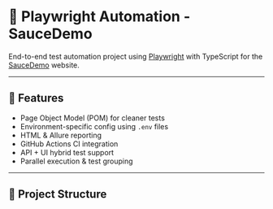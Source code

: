 # 🧪 Playwright Automation - SauceDemo

End-to-end test automation project using [Playwright](https://playwright.dev) with TypeScript for the [SauceDemo](https://www.saucedemo.com/) website.

---

## 🚀 Features

- Page Object Model (POM) for cleaner tests
- Environment-specific config using `.env` files
- HTML & Allure reporting
- GitHub Actions CI integration
- API + UI hybrid test support
- Parallel execution & test grouping

---

## 📁 Project Structure


